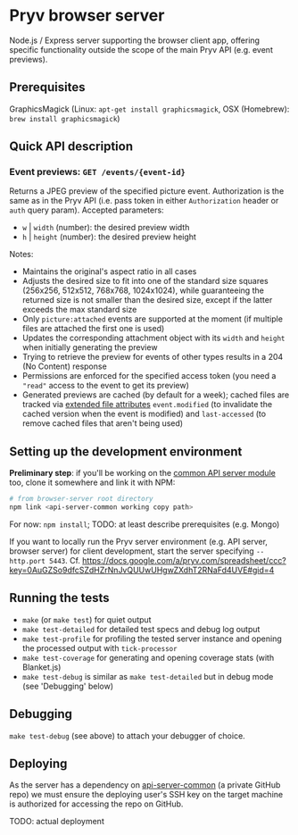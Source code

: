 # Pryv browser server

Node.js / Express server supporting the browser client app, offering specific functionality outside the scope of the main Pryv API (e.g. event previews).


## Prerequisites

GraphicsMagick (Linux: `apt-get install graphicsmagick`, OSX (Homebrew): `brew install graphicsmagick`)


## Quick API description

### Event previews: `GET /events/{event-id}`

Returns a JPEG preview of the specified picture event. Authorization is the same as in the Pryv API (i.e. pass token in either `Authorization` header or `auth` query param). Accepted parameters:

- `w` | `width` (number): the desired preview width
- `h` | `height` (number): the desired preview height

Notes:

- Maintains the original's aspect ratio in all cases
- Adjusts the desired size to fit into one of the standard size squares (256x256, 512x512, 768x768, 1024x1024), while guaranteeing the returned size is not smaller than the desired size, except if the latter exceeds the max standard size
- Only `picture:attached` events are supported at the moment (if multiple files are attached the first one is used)
- Updates the corresponding attachment object with its `width` and `height` when initially generating the preview
- Trying to retrieve the preview for events of other types results in a 204 (No Content) response
- Permissions are enforced for the specified access token (you need a `"read"` access to the event to get its preview)
- Generated previews are cached (by default for a week); cached files are tracked via [extended file attributes](http://en.wikipedia.org/wiki/Extended_file_attributes) `event.modified` (to invalidate the cached version when the event is modified) and `last-accessed` (to remove cached files that aren't being used)

## Setting up the development environment

**Preliminary step**: if you'll be working on the [common API server module](https://github.com/pryv/api-server-common) too, clone it somewhere and link it with NPM:

```bash
# from browser-server root directory
npm link <api-server-common working copy path>
```

For now: `npm install`; TODO: at least describe prerequisites (e.g. Mongo)

If you want to locally run the Pryv server environment (e.g. API server, browser server) for client development, start the server specifying `--http.port 5443`.
Cf. https://docs.google.com/a/pryv.com/spreadsheet/ccc?key=0AuGZSo9dfcSZdHZrNnJvQUUwUHgwZXdhT2RNaFd4UVE#gid=4


## Running the tests

- `make` (or `make test`) for quiet output
- `make test-detailed` for detailed test specs and debug log output
- `make test-profile` for profiling the tested server instance and opening the processed output with `tick-processor`
- `make test-coverage` for generating and opening coverage stats (with Blanket.js)
- `make test-debug` is similar as `make test-detailed` but in debug mode (see 'Debugging' below)


## Debugging

`make test-debug` (see above) to attach your debugger of choice.


## Deploying

As the server has a dependency on [api-server-common](https://github.com/pryv/api-server-common) (a private GitHub repo) we must ensure the deploying user's SSH key on the target machine is authorized for accessing the repo on GitHub.

TODO: actual deployment
